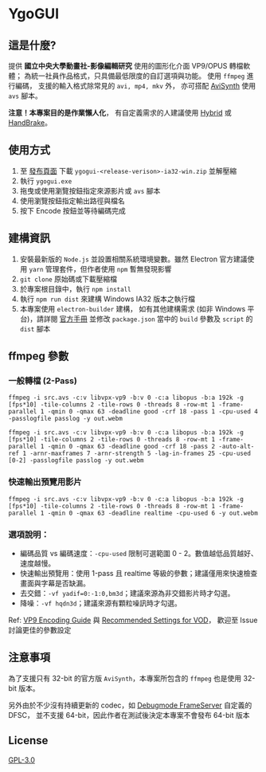 # YgoGUI

## 這是什麼?
提供 **國立中央大學動畫社-影像編輯研究** 使用的圖形化介面 VP9/OPUS 轉檔軟體；
為統一社員作品格式，只具備最低限度的自訂選項與功能。
使用 `ffmpeg` 進行編碼，
支援的輸入格式除常見的 `avi, mp4, mkv` 外，
亦可搭配 [AviSynth](http://avisynth.nl/index.php/Main_Page) 使用 `avs` 腳本。


**注意！本專案目的是作業懶人化**，
有自定義需求的人建議使用 [Hybrid](http://www.selur.de/)
或 [HandBrake](https://handbrake.fr/)。


## 使用方式
1. 至 [發布頁面](https://github.com/ytingyeu/ygogui/releases)
   下載 `ygogui-<release-verison>-ia32-win.zip` 並解壓縮
2. 執行 `ygogui.exe`
3. 拖曳或使用瀏覽按鈕指定來源影片或 `avs` 腳本
4. 使用瀏覽按鈕指定輸出路徑與檔名
5. 按下 Encode 按鈕並等待編碼完成

## 建構資訊
1. 安裝最新版的 `Node.js` 並設置相關系統環境變數。雖然 Electron 官方建議使用 `yarn` 管理套件，但作者使用 `npm` 暫無發現影響
2. `git clone` 原始碼或下載壓縮檔
3. 於專案根目錄中，執行 `npm install`
4. 執行 `npm run dist` 來建構 Windows IA32 版本之執行檔
5. 本專案使用 `electron-builder` 建構，
   如有其他建構需求 (如非 Windows 平台)，請詳閱 [官方手冊](https://www.electron.build/configuration/configuration)
   並修改 `package.json` 當中的 `build` 參數及 `script` 的 `dist` 腳本

## ffmpeg 參數
### 一般轉檔 (2-Pass)
```
ffmpeg -i src.avs -c:v libvpx-vp9 -b:v 0 -c:a libopus -b:a 192k -g [fps*10] -tile-columns 2 -tile-rows 0 -threads 8 -row-mt 1 -frame-parallel 1 -qmin 0 -qmax 63 -deadline good -crf 18 -pass 1 -cpu-used 4 -passlogfile passlog -y out.webm
```
```
ffmpeg -i src.avs -c:v libvpx-vp9 -b:v 0 -c:a libopus -b:a 192k -g [fps*10] -tile-columns 2 -tile-rows 0 -threads 8 -row-mt 1 -frame-parallel 1 -qmin 0 -qmax 63 -deadline good -crf 18 -pass 2 -auto-alt-ref 1 -arnr-maxframes 7 -arnr-strength 5 -lag-in-frames 25 -cpu-used [0-2] -passlogfile passlog -y out.webm
```

### 快速輸出預覽用影片
```
ffmpeg -i src.avs -c:v libvpx-vp9 -b:v 0 -c:a libopus -b:a 192k -g [fps*10] -tile-columns 2 -tile-rows 0 -threads 8 -row-mt 1 -frame-parallel 1 -qmin 0 -qmax 63 -deadline realtime -cpu-used 6 -y out.webm
```

### 選項說明：
- 編碼品質 vs 編碼速度：`-cpu-used` 限制可選範圍 0 - 2。數值越低品質越好、速度越慢。
- 快速輸出預覽用：使用 1-pass 且 realtime 等級的參數；建議僅用來快速檢查畫面與字幕是否缺漏。
- 去交錯：`-vf yadif=0:-1:0,bm3d`；建議來源為非交錯影片時才勾選。
- 降噪：`-vf hqdn3d`；建議來源有顆粒噪訊時才勾選。


Ref: [VP9 Encoding Guide](http://wiki.webmproject.org/ffmpeg/vp9-encoding-guide) 與
[Recommended Settings for VOD](https://developers.google.com/media/vp9/settings/vod/)，
歡迎至 Issue 討論更佳的參數設定


## 注意事項
為了支援只有 32-bit 的官方版 `AviSynth`，本專案所包含的 `ffmpeg` 也是使用 32-bit 版本。

另外由於不少沒有持續更新的 codec，如 [Debugmode FrameServer](http://www.debugmode.com/frameserver/) 自定義的 DFSC，
並不支援 64-bit，因此作者在測試後決定本專案不會發布 64-bit 版本


## License
[GPL-3.0](LICENSE.md)


